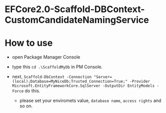 # EFCore2.0-Scaffold-DBContext-CustomCandidateNamingService

# How to use

* open Package Manager Console  

* type this `cd .\ScaffoldMyDb` in PM Console.

* next, `Scaffold-DbContext -Connection "Server=(local);Database=MyNiceDb;Trusted_Connection=True;" -Provider Microsoft.EntityFrameworkCore.SqlServer -OutputDir EntityModels -Force` do this.
  * please set your enviromets value, `database name`, `access rights` and so on.
